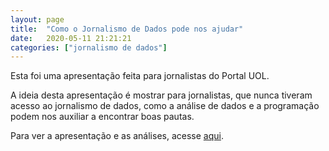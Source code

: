 ```yaml
---
layout: page
title:  "Como o Jornalismo de Dados pode nos ajudar"
date:   2020-05-11 21:21:21 
categories: ["jornalismo de dados"]
---
```


Esta foi uma apresentação feita para jornalistas do Portal UOL.

A ideia desta apresentação é mostrar para jornalistas, que nunca tiveram acesso ao jornalismo de dados, como a análise de dados e a programação podem nos auxiliar a encontrar boas pautas.

Para ver a apresentação e as análises, acesse <a href="https://github.com/juditecypreste/como-o-jornalismo-de-dados-pode-nos-ajudar">aqui</a>.
